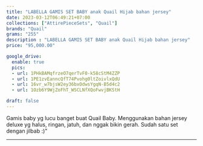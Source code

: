 ```yaml
---
title: "LABELLA GAMIS SET BABY anak Quail Hijab bahan jersey"
date: 2023-03-12T06:49:21+07:00
collections: ["AttirePieceSets", "Quail"]
brands: "Quail"
grams: "255"
description : "LABELLA GAMIS SET BABY anak Quail Hijab bahan jersey"
price: "95,000.00"

google_drive:
  enable: true
  pics:
  - url: 1PHkBAMqfrzeO7qerTvF0-k58cStM4ZZP
  - url: 1PE1zvEanncQfT74Pvohg0ltZoivlxQdU
  - url: 16vr_w7bjsW2ey36bxOdwsYgqN-B5d4c2
  - url: 1Ozb6Y9WjZoFhT_WSCLNfXQoFwvjBKStH

draft: false
---
```


Gamis baby yg lucu banget buat Quail Baby. Menggunakan bahan jersey deluxe yg halus, ringan, jatuh, dan nggak bikin gerah. Sudah satu set dengan jilbab :)"

--------------    
 
